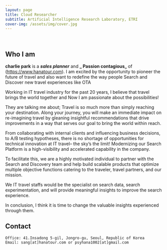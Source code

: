 ```yaml
---
layout: page
title: Cloud Researcher
subtitle: Artificial Intelligence Research Laboratory, ETRI
cover-img: /assets/img/cover.jpg
---
```


<br/>

## Who I am

**charlie park** is a **_sales planner_** and **_
Passion contagious_** of (https://www.hanatour.com). I am excited by the opportunity to pioneer the future of travel and also want to redefine the way people Search and Discover new travel experiences like OTA

Working in IT travel industry for the past 20 years, I believe that travel brings the world together and Now I am passionate about the possibilities!

They are talking me about; Travel is so much more than simply reaching your destination. Along your journey, you will make an immediate impact on re-imagining travel by gleaning insightful recommendations that drive improvements in a way that serves our goal to bring the world within reach.

From collaborating with internal clients and influencing business decisions, to A/B testing hypotheses, there is no shortage of opportunities for technical innovation at IT travel– the sky’s the limit! Modernizing our Search Platform is a high-visibility and accelerated capability in the company.

To facilitate this, we are a highly motivated individual to partner with the Search and Discovery team and help build scalable products that optimize multiple objective functions catering to the traveler, travel partners, and our mission.

We IT travel staffs would be the specialist on search data, search experimentation, and will provide meaningful insights to improve the search experience.

In conclusion, I think it is time to change the valuable insights experienced through them.

## Contact

```
Office: 41.Insadong 5-gil, Jongro-gu, Seoul, Republic of Korea
Email: sang[at]hanatour.com or psyhana1002[at]gmail.com
```
